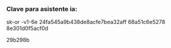 ### Clave para asistente ia:

sk-or
-v1-6e
24fa545a9b438de8acfe7bea32aff
68a51c6e5278
8e301d0f5acf0d

29b298b
